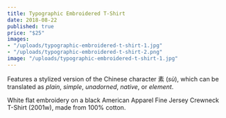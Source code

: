 ```yaml
---
title: Typographic Embroidered T-Shirt
date: 2018-08-22
published: true
price: "$25"
images:
- "/uploads/typographic-embroidered-t-shirt-1.jpg"
- "/uploads/typographic-embroidered-t-shirt-2.png"
image: "/uploads/typographic-embroidered-t-shirt-1.jpg"
---
```


Features a stylized version of the Chinese character 素 (*sù*), which can be translated as *plain*, *simple*, *unadorned*, *native*, or *element*.

White flat embroidery on a black American Apparel Fine Jersey Crewneck T-Shirt (2001w), made from 100% cotton.

